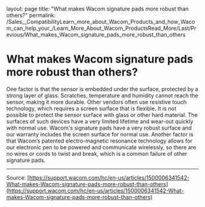 layout: page
title: "What makes Wacom signature pads more robust than others?"
permalink: /Sales__CompatibilityLearn_more_about_Wacom_Products_and_how_Wacom_can_help_your_/Learn_More_About_Wacom_ProductsRead_More/Last/Previous/What_makes_Wacom_signature_pads_more_robust_than_others

# What makes Wacom signature pads more robust than others?

One factor is that the sensor is embedded under the surface, protected by a strong layer of glass. Scratches, temperature and humidity cannot reach the sensor, making it more durable. Other vendors often use resistive touch technology, which requires a screen surface that is flexible. It is not possible to protect the sensor surface with glass or other hard material. The surfaces of such devices have a very limited lifetime and wear-out quickly with normal use. Wacom's signature pads have a very robust surface and our warranty includes the screen surface for normal use. Another factor is that Wacom’s patented electro-magnetic resonance technology allows for our electronic pen to be powered and communicate wirelessly, so there are no wires or cords to twist and break, which is a common failure of other signature pads.

---
Source: [https://support.wacom.com/hc/en-us/articles/1500006341542-What-makes-Wacom-signature-pads-more-robust-than-others](https://support.wacom.com/hc/en-us/articles/1500006341542-What-makes-Wacom-signature-pads-more-robust-than-others)
